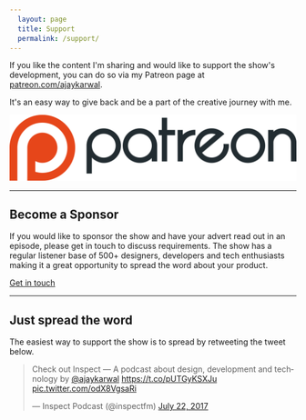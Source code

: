```yaml
---
  layout: page
  title: Support
  permalink: /support/
---
```


If you like the content I'm sharing and would like to support the show's development, you can do so via my Patreon page at [patreon.com/ajaykarwal](https://www.patreon.com/ajaykarwal). 

It's an easy way to give back and be a part of the creative journey with me.

<a href="https://www.patreon.com/ajaykarwal">
  <img src="/images/patreonlogoorange.png" alt="Patreon logo" class="patreon-logo">
</a>

---

## Become a Sponsor

If you would like to sponsor the show and have your advert read out in an episode, please get in touch to discuss requirements. The show has a regular listener base of 500+ designers, developers and tech enthusiasts making it a great opportunity to spread the word about your product.

<a class="btn" href="/contact">Get in touch</a>

---

## Just spread the word

The easiest way to support the show is to spread by retweeting the tweet below.
<blockquote class="twitter-tweet"><p lang="en" dir="ltr">Check out Inspect — A podcast about design, development and technology by <a href="https://twitter.com/ajaykarwal">@ajaykarwal</a> <a href="https://t.co/pUTGyKSXJu">https://t.co/pUTGyKSXJu</a> <a href="https://t.co/odX8VgsaRi">pic.twitter.com/odX8VgsaRi</a></p>&mdash; Inspect Podcast (@inspectfm) <a href="https://twitter.com/inspectfm/status/888840759104950272">July 22, 2017</a></blockquote>
